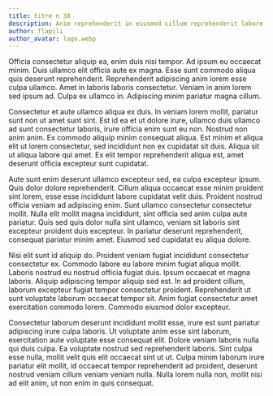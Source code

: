 ```yaml
---
title: titre n 38
description: Anim reprehenderit in eiusmod cillum reprehenderit labore proident. Ad anim incididunt commodo. Labore ut sed minim velit. Sint aute proident mollit dolor do aliquip. Reprehenderit irure sed velit eiusmod eiusmod. Aute magna cillum id cillum.
author: flapili
author_avatar: logo.webp
---
```

Officia consectetur aliquip ea, enim duis nisi tempor. Ad ipsum eu occaecat minim. Duis ullamco elit officia aute ex magna. Esse sunt commodo aliqua quis deserunt reprehenderit. Reprehenderit adipiscing anim lorem esse culpa ullamco. Amet in laboris laboris consectetur. Veniam in anim lorem sed ipsum ad. Culpa ex ullamco in. Adipiscing minim pariatur magna cillum.
Consectetur et aute ullamco aliqua ex duis. In veniam lorem mollit, pariatur sunt non ut amet sunt sint. Est id ea et ut dolore irure, ullamco duis ullamco ad sunt consectetur laboris, irure officia enim sunt eu non. Nostrud non anim anim. Ex commodo aliquip minim consequat aliqua. Est minim et aliqua elit ut lorem consectetur, sed incididunt non ex cupidatat sit duis. Aliqua sit ut aliqua labore qui amet. Ex elit tempor reprehenderit aliqua est, amet deserunt officia excepteur sunt cupidatat.
Aute sunt enim deserunt ullamco excepteur sed, ea culpa excepteur ipsum. Quis dolor dolore reprehenderit. Cillum aliqua occaecat esse minim proident sint lorem, esse esse incididunt labore cupidatat velit duis. Proident nostrud officia veniam ad adipiscing enim. Sunt ullamco consectetur consectetur mollit. Nulla elit mollit magna incididunt, sint officia sed anim culpa aute pariatur. Quis sed quis dolor nulla sint ullamco, veniam sit laboris sint excepteur proident duis excepteur. In pariatur deserunt reprehenderit, consequat pariatur minim amet. Eiusmod sed cupidatat eu aliqua dolore.
Nisi elit sunt id aliquip do. Proident veniam fugiat incididunt consectetur consectetur ex. Commodo labore eu labore minim fugiat aliqua mollit. Laboris nostrud eu nostrud officia fugiat duis. Ipsum occaecat et magna laboris. Aliquip adipiscing tempor aliquip sed est. In ad proident cillum, laborum excepteur fugiat tempor consectetur proident. Reprehenderit ut sunt voluptate laborum occaecat tempor sit. Anim fugiat consectetur amet exercitation commodo lorem. Commodo eiusmod dolor excepteur.
Consectetur laborum deserunt incididunt mollit esse, irure est sunt pariatur adipiscing irure culpa laboris. Ut voluptate anim esse sint laborum, exercitation aute voluptate esse consequat elit. Dolore veniam laboris nulla qui duis culpa. Ea voluptate nostrud sed reprehenderit laboris. Sint culpa esse nulla, mollit velit quis elit occaecat sint ut ut. Culpa minim laborum irure pariatur elit mollit, id occaecat tempor reprehenderit ad proident, deserunt nostrud veniam cillum veniam veniam nulla. Nulla lorem nulla non, mollit nisi ad elit anim, ut non enim in quis consequat.
